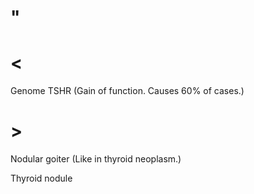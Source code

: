 # "

# <

Genome TSHR
(Gain of function. Causes 60% of cases.)

# >

Nodular goiter
(Like in thyroid neoplasm.)

Thyroid nodule
